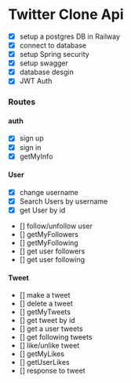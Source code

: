 # Twitter Clone Api
 
  * [x] setup a postgres DB in Railway
  * [x] connect to database
  * [x] setup Spring security 
  * [x] setup swagger
  * [x] database desgin
  * [x] JWT Auth

  ### Routes
#### auth
* [x] sign up
* [x] sign in
* [x] getMyInfo

#### User
* [x] change username
* [x] Search Users by username
* [x] get User by id
* [] follow/unfollow user
* [] getMyFollowers
* [] getMyFollowing
* [] get user followers
* [] get user following

#### Tweet
* [] make a tweet
* [] delete a tweet
* [] getMyTweets
* [] get tweet by id
* [] get a user tweets
* [] get following tweets
* [] like/unlike tweet
* [] getMyLikes
* [] getUserLikes
* [] response to tweet




    
    
